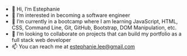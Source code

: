 - 👋 Hi, I’m Estephanie
- 👀 I’m interested in becoming a software engineer 
- 🌱 I’m currently in a bootcamp where I am learning JavaScript, HTML, CSS, Command Line, Git, GitHub, Bootstrap, DOM Manipulation, etc.
- 💞️ I’m looking to collaborate on projects that can build my portfolio as a full stack web developer
- 📫 You can reach me at estephanie.lee@gmail.com

<!---
emosqu3ra/emosqu3ra is a ✨ special ✨ repository because its `README.md` (this file) appears on your GitHub profile.
You can click the Preview link to take a look at your changes.
--->

